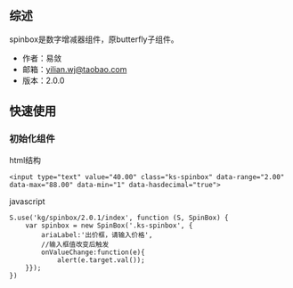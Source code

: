 ## 综述

spinbox是数字增减器组件，原butterfly子组件。

* 作者：易敛
* 邮箱：yilian.wj@taobao.com
* 版本：2.0.0

## 快速使用

### 初始化组件

html结构

    <input type="text" value="40.00" class="ks-spinbox" data-range="2.00" data-max="88.00" data-min="1" data-hasdecimal="true">

javascript

    S.use('kg/spinbox/2.0.1/index', function (S, SpinBox) {
        var spinbox = new SpinBox('.ks-spinbox', {
            ariaLabel:'出价框，请输入价格',
            //输入框值改变后触发
            onValueChange:function(e){
                alert(e.target.val());
        }});
    })
